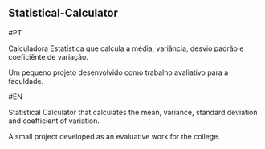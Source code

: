## Statistical-Calculator

#PT

Calculadora Estatística que calcula a média, variância, desvio padrão e coeficiênte de variação.

Um pequeno projeto desenvolvido como trabalho avaliativo para a faculdade.

#EN

Statistical Calculator that calculates the mean, variance, standard deviation and coefficient of variation.

A small project developed as an evaluative work for the college.
